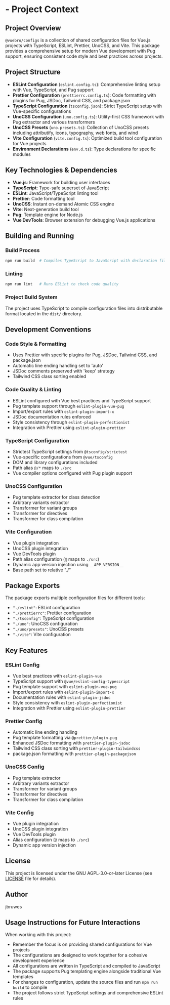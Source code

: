 # <!-- Import failed: vuebro/configs - ENOENT: no such file or directory, access '/Users/jbruwes/Development/vuebro/configs/vuebro/configs' --> - Project Context

## Project Overview

`@vuebro/configs` is a collection of shared configuration files for Vue.js projects with TypeScript, ESLint, Prettier, UnoCSS, and Vite. This package provides a comprehensive setup for modern Vue development with Pug support, ensuring consistent code style and best practices across projects.

## Project Structure

- **ESLint Configuration** (`eslint.config.ts`): Comprehensive linting setup with Vue, TypeScript, and Pug support
- **Prettier Configuration** (`prettierrc.config.ts`): Code formatting with plugins for Pug, JSDoc, Tailwind CSS, and package.json
- **TypeScript Configuration** (`tsconfig.json`): Strict TypeScript setup with Vue-specific configurations
- **UnoCSS Configuration** (`uno.config.ts`): Utility-first CSS framework with Pug extractor and various transformers
- **UnoCSS Presets** (`uno.presets.ts`): Collection of UnoCSS presets including attributify, icons, typography, web fonts, and wind
- **Vite Configuration** (`vite.config.ts`): Optimized build tool configuration for Vue projects
- **Environment Declarations** (`env.d.ts`): Type declarations for specific modules

## Key Technologies & Dependencies

- **Vue.js**: Framework for building user interfaces
- **TypeScript**: Type-safe superset of JavaScript
- **ESLint**: JavaScript/TypeScript linting tool
- **Prettier**: Code formatting tool
- **UnoCSS**: Instant on-demand Atomic CSS engine
- **Vite**: Next-generation build tool
- **Pug**: Template engine for Node.js
- **Vue DevTools**: Browser extension for debugging Vue.js applications

## Building and Running

### Build Process

```bash
npm run build  # Compiles TypeScript to JavaScript with declaration files
```

### Linting

```bash
npm run lint   # Runs ESLint to check code quality
```

### Project Build System

The project uses TypeScript to compile configuration files into distributable format located in the `dist/` directory.

## Development Conventions

### Code Style & Formatting

- Uses Prettier with specific plugins for Pug, JSDoc, Tailwind CSS, and package.json
- Automatic line ending handling set to 'auto'
- JSDoc comments preserved with 'keep' strategy
- Tailwind CSS class sorting enabled

### Code Quality & Linting

- ESLint configured with Vue best practices and TypeScript support
- Pug template support through `eslint-plugin-vue-pug`
- Import/export rules with `eslint-plugin-import-x`
- JSDoc documentation rules enforced
- Style consistency through `eslint-plugin-perfectionist`
- Integration with Prettier using `eslint-plugin-prettier`

### TypeScript Configuration

- Strictest TypeScript settings from `@tsconfig/strictest`
- Vue-specific configurations from `@vue/tsconfig`
- DOM and library configurations included
- Path alias `@/*` maps to `./src`
- Vue compiler options configured with Pug plugin support

### UnoCSS Configuration

- Pug template extractor for class detection
- Arbitrary variants extractor
- Transformer for variant groups
- Transformer for directives
- Transformer for class compilation

### Vite Configuration

- Vue plugin integration
- UnoCSS plugin integration
- Vue DevTools plugin
- Path alias configuration (`@` maps to `./src`)
- Dynamic app version injection using `__APP_VERSION__`
- Base path set to relative "./"

## Package Exports

The package exports multiple configuration files for different tools:

- `"./eslint"`: ESLint configuration
- `"./prettierrc"`: Prettier configuration
- `"./tsconfig"`: TypeScript configuration
- `"./uno"`: UnoCSS configuration
- `"./uno/presets"`: UnoCSS presets
- `"./vite"`: Vite configuration

## Key Features

### ESLint Config

- Vue best practices with `eslint-plugin-vue`
- TypeScript support with `@vue/eslint-config-typescript`
- Pug template support with `eslint-plugin-vue-pug`
- Import/export rules with `eslint-plugin-import-x`
- Documentation rules with `eslint-plugin-jsdoc`
- Style consistency with `eslint-plugin-perfectionist`
- Integration with Prettier using `eslint-plugin-prettier`

### Prettier Config

- Automatic line ending handling
- Pug template formatting via `@prettier/plugin-pug`
- Enhanced JSDoc formatting with `prettier-plugin-jsdoc`
- Tailwind CSS class sorting with `prettier-plugin-tailwindcss`
- package.json formatting with `prettier-plugin-packagejson`

### UnoCSS Config

- Pug template extractor
- Arbitrary variants extractor
- Transformer for variant groups
- Transformer for directives
- Transformer for class compilation

### Vite Config

- Vue plugin integration
- UnoCSS plugin integration
- Vue DevTools plugin
- Alias configuration (`@` maps to `./src`)
- Dynamic app version injection

## License

This project is licensed under the GNU AGPL-3.0-or-later License (see [LICENSE](LICENSE) file for details).

## Author

jbruwes

## Usage Instructions for Future Interactions

When working with this project:

- Remember the focus is on providing shared configurations for Vue projects
- The configurations are designed to work together for a cohesive development experience
- All configurations are written in TypeScript and compiled to JavaScript
- The package supports Pug templating engine alongside traditional Vue templates
- For changes to configuration, update the source files and run `npm run build` to compile
- The project follows strict TypeScript settings and comprehensive ESLint rules
